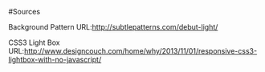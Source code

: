 #Sources

Background Pattern
URL:http://subtlepatterns.com/debut-light/

CSS3 Light Box <br>
URL:http://www.designcouch.com/home/why/2013/11/01/responsive-css3-lightbox-with-no-javascript/
